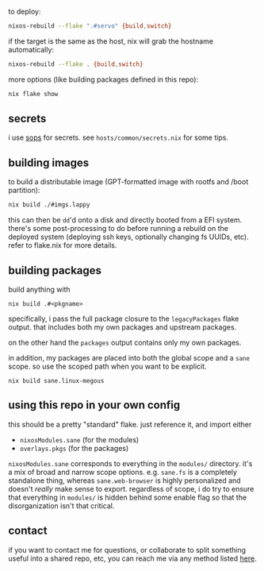 to deploy:

```sh
nixos-rebuild --flake ".#servo" {build,switch}
```

if the target is the same as the host, nix will grab the hostname automatically:

```sh
nixos-rebuild --flake . {build,switch}
```

more options (like building packages defined in this repo):

```sh
nix flake show
```


## secrets

i use [sops](https://github.com/Mic92/sops-nix) for secrets.
see `hosts/common/secrets.nix` for some tips.

## building images

to build a distributable image (GPT-formatted image with rootfs and /boot partition):
```sh
nix build ./#imgs.lappy
```
this can then be `dd`'d onto a disk and directly booted from a EFI system.
there's some post-processing to do before running a rebuild on the deployed system (deploying ssh keys, optionally changing fs UUIDs, etc).
refer to flake.nix for more details.

## building packages

build anything with
```
nix build .#<pkgname>
```

specifically, i pass the full package closure to the `legacyPackages` flake output. that includes both my own packages and upstream packages.

on the other hand the `packages` output contains only my own packages.

in addition, my packages are placed into both the global scope and a `sane` scope.
so use the scoped path when you want to be explicit.

```
nix build sane.linux-megous
```

## using this repo in your own config

this should be a pretty "standard" flake. just reference it, and import either
- `nixosModules.sane` (for the modules)
- `overlays.pkgs` (for the packages)

`nixosModules.sane` corresponds to everything in the `modules/` directory.
it's a mix of broad and narrow scope options.
e.g. `sane.fs` is a completely standalone thing,
whereas `sane.web-browser` is highly personalized and doesn't *really* make sense to export.
regardless of scope, i do try to ensure that everything in `modules/` is hidden behind some enable flag
so that the disorganization isn't that critical.

## contact

if you want to contact me for questions, or collaborate to split something useful into a shared repo, etc,
you can reach me via any method listed [here](https://uninsane.org/about).
